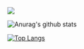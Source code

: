 ![](https://komarev.com/ghpvc/?username=antonkomarev&color=blueviolet)

![Anurag's github stats](https://github-readme-stats.vercel.app/api?username=Jackintos&show_icons=true&theme=cobalt)

[![Top Langs](https://github-readme-stats.vercel.app/api/top-langs/?username=anuraghazra&layout=compact)](https://github.com/anuraghazra/github-readme-stats)
